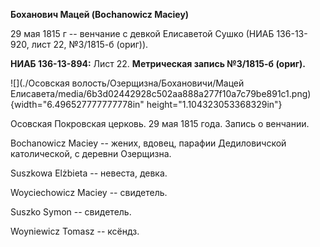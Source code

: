 **Боханович Мацей (Bochanowicz Maciey)**

29 мая 1815 г -- венчание с девкой Елисаветой Сушко (НИАБ 136-13-920,
лист 22, №3/1815-б (ориг)).

**НИАБ 136-13-894:** Лист 22. **Метрическая запись №3/1815-б (ориг).**

![](./Осовская волость/Озерщизна/Бохановичи/Мацей Елисавета/media/6b3d02442928c502aa888a277f10a7c79be891c1.png){width="6.496527777777778in"
height="1.104323053368329in"}

Осовская Покровская церковь. 29 мая 1815 года. Запись о венчании.

Bochanowicz Maciey -- жених, вдовец, парафии Дедиловичской католической,
с деревни Озерщизна.

Suszkowa Elżbieta -- невеста, девка.

Woyciechowicz Maciey -- свидетель.

Suszko Symon -- свидетель.

Woyniewicz Tomasz -- ксёндз.
